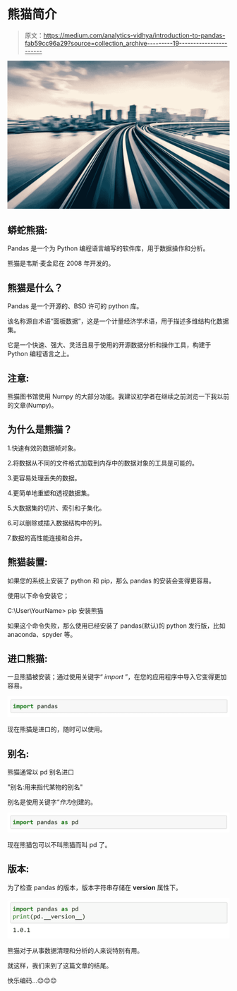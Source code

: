 # 熊猫简介

> 原文：<https://medium.com/analytics-vidhya/introduction-to-pandas-fab59cc96a29?source=collection_archive---------19----------------------->

![](img/cc6cf93be333ba7f6301c347adf12ed1.png)

## 蟒蛇熊猫:

Pandas 是一个为 Python 编程语言编写的软件库，用于数据操作和分析。

熊猫是韦斯·麦金尼在 2008 年开发的。

## 熊猫是什么？

Pandas 是一个开源的、BSD 许可的 python 库。

该名称源自术语“面板数据”，这是一个计量经济学术语，用于描述多维结构化数据集。

它是一个快速、强大、灵活且易于使用的开源数据分析和操作工具，构建于 Python 编程语言之上。

## 注意:

熊猫图书馆使用 Numpy 的大部分功能。我建议初学者在继续之前浏览一下我以前的文章(Numpy)。

## 为什么是熊猫？

1.快速有效的数据帧对象。

2.将数据从不同的文件格式加载到内存中的数据对象的工具是可能的。

3.更容易处理丢失的数据。

4.更简单地重塑和透视数据集。

5.大数据集的切片、索引和子集化。

6.可以删除或插入数据结构中的列。

7.数据的高性能连接和合并。

## 熊猫装置:

如果您的系统上安装了 python 和 pip，那么 pandas 的安装会变得更容易。

使用以下命令安装它；

C:\User\YourName> pip 安装熊猫

如果这个命令失败，那么使用已经安装了 pandas(默认)的 python 发行版，比如 anaconda、spyder 等。

## 进口熊猫:

一旦熊猫被安装；通过使用关键字“ *import* ”，在您的应用程序中导入它变得更加容易。

![](img/f965936db1b792116f1f1c5a7edb4901.png)

现在熊猫是进口的，随时可以使用。

## 别名:

熊猫通常以 pd 别名进口

"别名:用来指代某物的别名"

别名是使用关键字“*作为*创建的。

![](img/d1ca5b74786e7cf625e87dce00d99907.png)

现在熊猫包可以不叫熊猫而叫 pd 了。

## 版本:

为了检查 pandas 的版本，版本字符串存储在 __version__ 属性下。

![](img/b90f11ca6ca951e7604ea8a90199acf9.png)

熊猫对于从事数据清理和分析的人来说特别有用。

就这样，我们来到了这篇文章的结尾。

快乐编码…😊😊😊